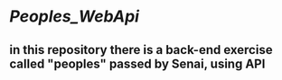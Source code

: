 # *Peoples_WebApi*

## in this repository there is a back-end exercise called "peoples" passed by Senai, using API
